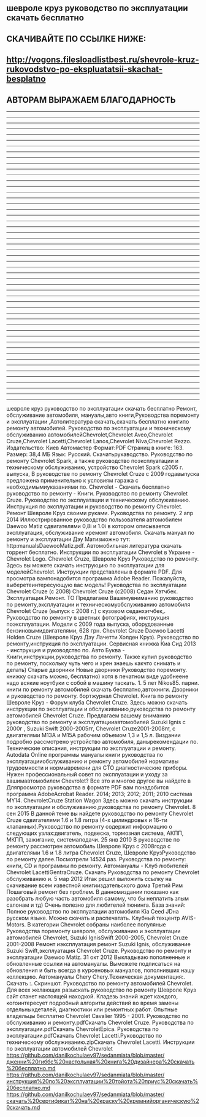 шевроле круз руководство по эксплуатации скачать бесплатно
--------------------------------------------------
СКАЧИВАЙТЕ ПО ССЫЛКЕ НИЖЕ:
--------------------------------------------------
http://vogons.filesloadlistbest.ru/shevrole-kruz-rukovodstvo-po-ekspluatatsii-skachat-besplatno
--------------------------------------------------
АВТОРАМ ВЫРАЖАЕМ БЛАГОДАРНОСТЬ
--------------------------------------------------
--------------------------------------------------
--------------------------------------------------
--------------------------------------------------
--------------------------------------------------
--------------------------------------------------
--------------------------------------------------
--------------------------------------------------
--------------------------------------------------
--------------------------------------------------
--------------------------------------------------
--------------------------------------------------
--------------------------------------------------
--------------------------------------------------
--------------------------------------------------
--------------------------------------------------
--------------------------------------------------
--------------------------------------------------
--------------------------------------------------
--------------------------------------------------
--------------------------------------------------
--------------------------------------------------
--------------------------------------------------
--------------------------------------------------
--------------------------------------------------
--------------------------------------------------
--------------------------------------------------
--------------------------------------------------
--------------------------------------------------
--------------------------------------------------
--------------------------------------------------
--------------------------------------------------
--------------------------------------------------
--------------------------------------------------
--------------------------------------------------
--------------------------------------------------
--------------------------------------------------
--------------------------------------------------
--------------------------------------------------
--------------------------------------------------
--------------------------------------------------
--------------------------------------------------
--------------------------------------------------
--------------------------------------------------
--------------------------------------------------
--------------------------------------------------
--------------------------------------------------
--------------------------------------------------
--------------------------------------------------
--------------------------------------------------
--------------------------------------------------
--------------------------------------------------
шевроле круз руководство по эксплуатации скачать бесплатно Ремонт, обслуживание автомобиля, мануалы,авто книги,Руководства поремонту и эксплуатации ,Автолитература скачать,скачать бесплатно книгипо ремонту автомобилей. Руководство по эксплуатации и техническому обслуживанию автомобилейChevrolet,Chevrolet Aveo,Chevrolet Cruze,Chevrolet Lacetti,Chevrolet Lanos,Chevrolet Niva,Chevrolet Rezzo.  Издательство: Киев Автомастер Формат:PDF Страниц в книге: 163. Размер: 38,4 МБ Язык: Русский. Скачатьрукаводство. Руководство по ремонту Chevrolet Spark, а также руководство поэксплуатации и техническому обслуживанию, устройство Chevrolet Spark с2005 г. выпуска,  В руководстве по ремонту Chevrolet Cruze с 2009 годавыпуска предложена применительно к условиям гаража с необходимымиуказаниями по. Chevrolet - Скачать бесплатно руководство по ремонту - Книги. Руководство по ремонту Chevrolet Cruze. Руководство по эксплуатации и техническому обслуживанию. Инструкция по эксплуатации и руководство по ремонту Chevrolet. Ремонт Шевроле Круз своими руками. Руководства по ремонту. 2 апр 2014  Иллюстрированное руководство пользователя автомобилем Daewoo Matiz сдвигателями 0,8i и 1.0i в котором описывается эксплуатация, обслуживание иремонт автомобиля. Скачать мануал по ремонту и эксплуатации Дэу Матизможно тут: http:manualsDaewooMatiz.pdf. Автомобильная литература скачать торрент бесплатно. Инструкции по эксплуатации  Chevrolet в Украине - Chevrolet Logo. Chevrolet Cruze, Шевроле Круз Руководство по ремонту. Здесь вы можете скачать инструкцию по эксплуатации для моделейChevrolet. Инструкции представлены в формате PDF. Для просмотра вампонадобится программа Adobe Reader. Пожалуйста, выберетеинтересующую вас модель!
Руководства по эксплуатации Chevrolet Cruze (с 2008) Chevrolet Cruze (с2008) Седан  Хэтчбек. Эксплуатация.Ремонт. ТО Предлагаем Вашемувниманию руководство по ремонту,эксплуатации и техническомуобслуживанию автомобиля Chevrolet Cruze (выпуск с 2008 г.) с кузовом седанхэтчбек,. Руководство по ремонту в цветных фотографиях, инструкция поэксплуатации. Модели с 2009 года выпуска, оборудованные бензиновымидвигателями, 628 грн. Chevrolet Cruze  Daewoo Lacetti  Holden Cruze (Шевроле Круз  Дэу Лачетти  Холден Круз). Руководство по ремонту,инструкция по эксплуатации. Сервисная книжка Киа Сид 2013 - инструкция и руководство по. Авто Буква - Книги,инструкции,руководства по ремонту. Также купил руководство по ремонту, поскольку чуть чего и хрен знаешь какчто снимать и делать) Старые дворники Новые дворники Руководство поремонту.  книжку скачать можно, бесплатно) хотя в печатном виде удобнеене надо всякие ноутбуки с собой в машину таскать. 1. 5 лет  Nikos85. парни. книги по ремонту автомобилей скачать бесплатно,автокниги. Дворники и руководство по ремонту.  бортжурнал Chevrolet. Книга по ремонту Шевроле Круз - Форум клуба Chevrolet Cruze. Здесь можно скачать инструкции по эксплуатации и обслуживанию,руководства по ремонту автомобилей Chevrolet Cruze. Предлагаем вашему вниманию руководство по ремонту и эксплуатацииавтомобилей Suzuki Ignis с 2000г , Suzuki Swift 2000-2005гг, Chevrolet Cruze2001-2008гг, с двигателями M13A и M15A рабочим объемом 1,3 и 1,5 л. Виздании подробно рассмотрено устройство автомобиля, данырекомендации по. Технические описания, инструкции по эксплуатации и ремонту. Autodata Online программы мануалы книги руководства по эксплуатацииобслуживанию и ремонту автомобилей нормативы трудоемкости и нормывремени для СТО диагностические приборы. Нужен профессиональный совет по эксплуатации и уходу за вашимавтомобилем Chevrolet? Все это и многое другое вы найдете в  Дляпросмотра руководства в формате PDF вам понадобится программа AdobeAcrobat Reader. 2014; 2013; 2012; 2011; 2010  система MY14. ChevroletCruze Station Wagon
Здесь можно скачать инструкции по эксплуатации и обслуживанию,руководства по ремонту Chevrolet. 8 сен 2015  В данной теме вы найдете руководство по ремонту Chevrolet Cruze сдвигателями 1.6 и 1.8 литра (4-х цилиндровых и 16-ти клапанных).Руководство по ремонту содержит информацию о следующих узлах:двигатель, подвеска, тормозная система, АКПП, МКПП, зажигание, системаподачи. 25 янв 2010  В руководстве по ремонту рассмотрен автомобиль Шевроле Круз с 2008года с двигателями 1.6 и 1.8 литра Chevrolet Cruze, Шевроле КрузРуководство по ремонту далее.Посмотрели 14524 раз. Руководства по ремонту: книги, CD и программы по ремонту. Автомануалы - Клуб любителей Chevrolet LacettiGentraCruze. Скачать Руководства по ремонту Chevrolet обслуживанию и. 5 мар 2012  Итак решил выложить ссылку на скачивание всем известной книгииздательского дома Третий Рим Пошаговый ремонт без проблем. В данномиздании показано как разобрать любую часть автомобиля самому, что бы неплатить злым салонам и тд) Очень полезно для любителей тюнинга. База знаний: Полное руководство по эксплуатации автомобиля Kia Ceed JDна русском языке. Можно скачать и распечатать. Клубный техцентр AVIS-Motors. В категории Chevrolet собраны наиболее популяные Руководства поремонту шевроле, обслуживанию и эксплуатации автомобилей Chevrolet, Suzuki IgnisSwift 2000-2005, Chevrolet Cruze 2001-2008 Ремонт иэксплуатация  ремонт Suzuki Ignis, обслуживание Suzuki Swift,эксплуатация Chevrolet Cruze. Руководство по ремонту и эксплуатации Daewoo Matiz. 31 окт 2012  Выкладываю пополненные и обновленные ссылки на автомануалы. Выможете подписаться на обновления  и быть всегда в курсеновых мануалов, пополнивших нашу коллекцию. Автомануалы Chery Chery.Техническая документация:. Скачать :. Cкриншот. Руководство по ремонту автомобилей Chevrolet. Для всех желающих разыскать руководство по ремонту Шевроле Круз сайт станет настоящей находкой. Кладезь знаний ждет каждого, когоинтересует подробный алгоритм действий во время замены отдельныхдеталей, диагностики или ремонтных работ. Опытные владельцы бесплатно
Chevrolet Cavalier 1995 - 2001. Руководство по обслуживанию и ремонту.pdfСкачать Chevrolet Cruze. Руководства по эксплуатации.pdfСкачать ChevroletEpica. Руководства по эксплуатации.pdfСкачать Chevrolet Lacetti.Руководство по техническому обслуживанию.zipСкачать Chevrolet Lacetti. Инструкции по эксплуатации автомобилей Chevrolet
https://github.com/danilkochulaev97/sedanmiata/blob/master/дженни%20гиббс%20настольная%20книга%20дизайнера%20скачать%20бесплатно.md
https://github.com/danilkochulaev97/sedanmiata/blob/master/инструкция%20по%20эксплуатации%20тойота%20приус%20скачать%20бесплатно.md
https://github.com/danilkochulaev97/sedanmiata/blob/master/скачать%20сертификат%20на%20краску%20кремнийорганическую%20скачать.md